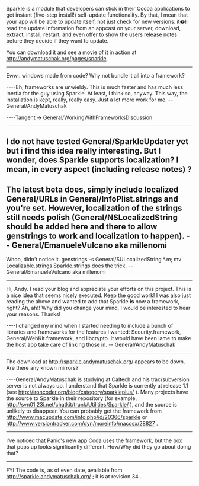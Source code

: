 Sparkle is a module that developers can stick in their Cocoa applications to get instant (five-step install!) self-update functionality. By that, I mean that your app will be able to update itself, not just check for new versions: it�ll read the update information from an appcast on your server, download, extract, install, restart, and even offer to show the users release notes before they decide if they want to update.

You can download it and see a movie of it in action at http://andymatuschak.org/pages/sparkle.

----

Eww.. windows made from code? Why not bundle it all into a framework?

----Eh, frameworks are unwieldy. This is much faster and has much less inertia for the guy using Sparkle. At least, I think so, anyway. This way, the installation is kept, really, really easy. Just a lot more work for me. -- General/AndyMatuschak

----Tangent -> General/WorkingWithFrameworksDiscussion

----

I do not have tested General/SparkleUpdater yet but i find this idea really interesting. But I wonder, does Sparkle supports localization? I mean, in every aspect (including release notes) ?
----
The latest beta does, simply include localized General/URLs in General/InfoPlist.strings and you're set. However, localization of the strings still needs polish (General/NSLocalizedString should be added here and there to allow genstrings to work and localization to happen). -- General/EmanueleVulcano aka millenomi
----
Whoo, didn't notice it.     genstrings -s General/SULocalizedString *.m; mv Localizable.strings Sparkle.strings does the trick. -- General/EmanueleVulcano aka millenomi

----
Hi, Andy. I read your blog and appreciate your efforts on this project. This is a nice idea that seems nicely executed. Keep the good work! I was also just reading the above and wanted to add that Sparkle **is** now a framework, right? Ah, ah!! Why did you change your mind, I would be interested to hear your reasons. Thanks!

----I changed my mind when I started needing to include a bunch of libraries and frameworks for the features I wanted: Security.framework, General/WebKit.framework, and libcrypto. It would have been lame to make the host app take care of linking those in. -- General/AndyMatuschak

----
The download at http://sparkle.andymatuschak.org/ appears to be down. Are there any known mirrors?

----General/AndyMatuschak is studying at Caltech and his trac/subversion server is not always up. I understand that Sparkle is currently at release 1.1 (see http://ironcoder.org/blog/category/sparkleplus/ ). Many projects have the source to Sparkle in their repository (for example, http://svn01.23i.net/chatkit/trunk/Utilities/Sparkle/ ), and the source is unlikely to disappear. You can probably get the framework from http://www.macupdate.com/info.php/id/20366/sparkle or http://www.versiontracker.com/dyn/moreinfo/macosx/28827 .

----
I've noticed that Panic's new app Coda uses the framework, but the box that pops up looks significantly different. How/Why did they go about doing that?

----
FYI The code is, as of even date, available from http://sparkle.andymatuschak.org/ ; it is at revision 34 .